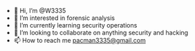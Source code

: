- 👋 Hi, I’m @W3335
- 👀 I’m interested in forensic analysis
- 🌱 I’m currently learning security operations
- 💞️ I’m looking to collaborate on anything security and hacking
- 📫 How to reach me pacman3335@gmail.com

<!---
W3335/W3335 is a ✨ special ✨ repository because its `README.md` (this file) appears on your GitHub profile.
You can click the Preview link to take a look at your changes.
--->
